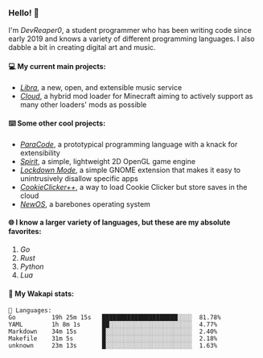 ### Hello! 👋

I'm _DevReaper0_, a student programmer who has been writing code since early 2019 and knows a variety of different programming languages. I also dabble a bit in creating digital art and music.

#### 💻 My current main projects:

-   _[Libra](https://github.com/LibraMusic)_, a new, open, and extensible music service
-   _[Cloud](https://github.com/CloudLoaderMC/CloudLoader)_, a hybrid mod loader for Minecraft aiming to actively support as many other loaders' mods as possible

#### ⌨️ Some other cool projects:

-   _[ParaCode](https://github.com/ParaCodeLang/ParaCode)_, a prototypical programming language with a knack for extensibility
-   _[Spirit](https://gitlab.com/DevReaper0/SpiritEngine)_, a simple, lightweight 2D OpenGL game engine
-   _[Lockdown Mode](https://github.com/DevReaper0/GNOME-LockdownMode)_, a simple GNOME extension that makes it easy to unintrusively disallow specific apps
-   _[CookieClicker++](https://github.com/DevReaper0/CookieClickerPlusPlus)_, a way to load Cookie Clicker but store saves in the cloud
-   _[NewOS](https://github.com/DevReaper0/NewOS)_, a barebones operating system

#### 🌐 I know a larger variety of languages, but these are my absolute favorites:

1. _Go_
2. _Rust_
3. _Python_
4. _Lua_

#### 📡 My Wakapi stats:

```text
💾 Languages:
Go          19h 25m 15s   █████████████████████░░░░  81.78%
YAML        1h 8m 1s      ██░░░░░░░░░░░░░░░░░░░░░░░  4.77%
Markdown    34m 15s       █░░░░░░░░░░░░░░░░░░░░░░░░  2.40%
Makefile    31m 5s        █░░░░░░░░░░░░░░░░░░░░░░░░  2.18%
unknown     23m 13s       █░░░░░░░░░░░░░░░░░░░░░░░░  1.63%
```
